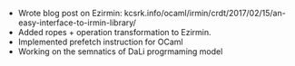 - Wrote blog post on Ezirmin:
  kcsrk.info/ocaml/irmin/crdt/2017/02/15/an-easy-interface-to-irmin-library/
- Added ropes + operation transformation to Ezirmin.
- Implemented prefetch instruction for OCaml
- Working on the semnatics of DaLi progrmaming model
